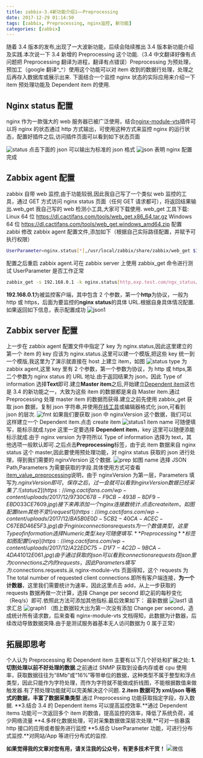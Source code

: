 ```yaml
---
title: zabbix-3.4新功能介绍1——Preprocessing
date: 2017-12-29 01:14:50
tags: [zabbix, Preprocessing, nginx监控, 新功能]
categories: [zabbix]
---
```


随着 3.4 版本的发布,出现了一大波新功能，后续会陆续推出 3.4 版本新功能介绍及实践.本次说一下 3.4 新增的 Preprocessing 这个功能.（3.4 中文翻译好像有点问题把 Preprocessing 翻译为进程，翻译有点错误）Preprocessing 为预处理，预加工（google 翻译^\_^）使用这个功能可以对 item 收到的数据行处理，处理之后再存入数据库或展示出来.
下面结合一个监控 nginx 状态的实际应用来介绍一下 item 预处理功能及 Dependent item 的使用.

## Nginx status 配置

nginx 作为一款强大的 web 服务器已被广泛使用，结合[nginx-module-vts](https://github.com/vozlt/nginx-module-vts)插件可以将 nginx 的状态通过 http 方式输出，可使用这种方式来监控 nginx 的运行状态，配置好插件之后,访问插件页面可以看到如下状态页面

![status](https://img.cactifans.com/wp-content/uploads/2017/12/913CF9A8-5A4F-45BF-9F3D-78CBF37887E3.jpg)
点击下面的 json 可以输出为标准的 json 格式
![json](https://img.cactifans.com/wp-content/uploads/2017/12/4FA6EBB7-55F9-48AA-9C4E-75FE212AD7FE.jpg)
表明 nginx 配置完成

## Zabbix agent 配置

zabbix 自带 web 监控,由于功能较弱,因此我自己写了一个类似 web 监控的工具，通过 GET 方式访问 nginx status 页面（任何 GET 请求都可），将返回结果输出.web_get 我自己写的 web 检测小工具,大家可下载使用.
web_get 工具下载:
Linux 64 位 https://dl.cactifans.com/tools/web_get.x86_64.tar.gz
Windows 64 位 https://dl.cactifans.com/tools/web_get.windows_amd64.zip
配置 zabbi 修改 zabbix agent 配置文件,添加如下（根据自己实际路径配置，并赋予可执行权限）

```bash
UserParameter=nginx.status[*],/usr/local/zabbix/share/zabbix/web_get $1 $2
```

配置之后重启 zabbix agent.可在 zabbix server 上使用 zabbix_get 命令进行测试 UserParameter 是否工作正常

```bash
zabbix_get -s 192.168.0.1 -k nginx.status[http,exp.test.com/ngx_status/format/json]
```

**192.168.0.1**为被监控客户端，其中包含 2 个参数，第一个**http**为协议，一般为 http 或 https，后面为要监控的**nginx status**的具体 URL.根据自身具体情况配置.如果返回如下信息，表示配置成功
![json1](https://img.cactifans.com/wp-content/uploads/2017/12/C80D64F9-C196-44C4-9E91-EA67D268AC1F.jpg)

## Zabbix server 配置

上一步在 zabbix agent 配置文件中指定了 key 为 nginx.status,因此这里建立的第一个 item 的 key 应该为 nginx.status.这里可以建一个模版,把这些 key 统一到一个模版,我这里为了演示就直接在 host 上建立 item，如图
![status](https://img.cactifans.com/wp-content/uploads/2017/12/18AFE491-CB7E-4F32-B7EB-8104DB702190.jpg)
type 为 zabbix agent,这里 key 里有 2 个参数，第一个参数为协议，为 http 或 https,第二个参数为 nginx status 的 URL 地址.由于返回结果为 json，因此 Type of information 选择**Text**即可.建立**Master item**之后,开始建立[Dependent item](https://www.zabbix.com/documentation/3.4/manual/config/items/itemtypes/dependent_items?s[]=dependent&s[]=item)这也是 3.4 的新功能之一，大致为这些 item 的数据都是来自 Master item.通过 Preprocessing 处理 master item 的数据而获得.建立之前先使用 zabbix_get 获取 json 数据，复制 json 字符串,并使用[在线工具](http://tool.oschina.net/codeformat/json)或编辑器格式化 json,可看到 json 的层次.
![fmt](https://img.cactifans.com/wp-content/uploads/2017/12/3C6486A2-4FC8-4D36-B255-C11D2B4812E3.jpg)
如果我们要获取 json 中 nginxVersion 这个数据，我们可以这样建立一个 Dependent item.点击 create item
![status1](https://img.cactifans.com/wp-content/uploads/2017/12/D0C0FFFC-8D32-47F6-9116-D1F8D712625A.jpg)
item name 可随便填写，能标示就成.type 这里一定要选择 **Dependent item**，key 这里可以随便添能标示就成.由于 nginx version 为字符所以 Type of information 选择为 text，其他选项一般默认即可.之后点击**Preprocessing**标签，由于此 item 数据来自 nginx status 这个 master,因此要使用预处理功能，对 nginx status 获取的 json 进行处理，得到我们需要的 nginxVersion 这个数据.
![prep](https://img.cactifans.com/wp-content/uploads/2017/12/D34514BF-DAE9-46B2-AF94-5B977FB11D4E.jpg)
如图 name 选择 JSON Path,Parameters 为需要获取的字段.具体使用方式可查看[item_value_preprocessing](https://www.zabbix.com/documentation/3.4/manual/config/items/item#item_value_preprocessing)说明，由于 nginxVersion 为第一层，Parameters 填写为$.nginxVersion即可，保存之后，过一会就可以看到nginxVersion数据已经采集了.
![status2](https://img.cactifans.com/wp-content/uploads/2017/12/9730C67B-F9CB-493B-8DF9-EBD033CE7609.jpg)
接下来再添加一个nginx连接数统计.点击create item，如图配置item
其他不变
![request1](https://img.cactifans.com/wp-content/uploads/2017/12/BA5B0E0D-5CB2-40CA-ACEC-C67EBD46E5F3.jpg)
由于nginix connections requests为一个数值类型，这里Type of information 选择Numeric类型.key可随便填写.**Preprocessing**标签如图配置
![rep](https://img.cactifans.com/wp-content/uploads/2017/12/A22EDC75-D1F7-4C2D-9BCA-4DA41012E061.jpg)
由于通过获取的json可以看到connections requests在json里为connections之内的requests，因此Parameters填写为$.connections.requests.从 nginx-module-vts 页面得知，这个 requests 为 The total number of requested client connections.即所有客户端连接，**为一个计数器**，这里我们需要统计为速率，因此这里点击 add，从上一步获取的 requests 数据再做一次计算，选择 Change per second 即之前的每秒变化（Req/s）即可.依照此方法可添加其他指标.最后效果如下：
最新数据
![last1](https://img.cactifans.com/wp-content/uploads/2017/12/113F81EE-6BE0-4200-AAC1-D12418D4E520.jpg)
请求汇总
![graph1](https://img.cactifans.com/wp-content/uploads/2017/12/A1F19141-7D55-4BE7-81AA-61040292C815.jpg)
（图上数据较大出为第一次没有添加 Change per second，造成统计所有请求数，后来查看 nginx-module-vts 文档得知，此数据为计数器，后续改动导致数据突降.由于是测试服务器基本无人访问数据为 0 属于正常）

## 拓展即思考

个人认为 Preprocessing 和 Dependent item 主要有以下几个好处和扩展之处:
**1.切割处理以前不好处理的数据**.之前通过 SNMP 获取到设备内存或者 cpu 使用率，获取数据往往为“8Mb”或“16%”等带单位的数据，这种类型不属于整型和浮点类型，因此只能作为字符处理，而作为字符就不能做成折线图，不能根据数值来做触发器.有了预处理功能就可以完美解决这个问题.
**2.item 数据可为 xml/json 等格式的数据，丰富了数据采集类型**.通过 Preprocessing 功能获取指定字段，存入数据.
**3.结合 3.4 的 Dependent items 可以提高监控效率.**通过 Dependent items 功能可一次返回多个 item 的数值，提高监控的效率，降低了系统负荷，减少网络流量
**4.多样化数据处理，可对采集数据做深层次处理.**可对一些暴露 http 接口的应用或者服务进行监控
**5.结合 UserParameter 功能，可进行分布式监控.**对网站/App 等进行分布式的监控.

**如果觉得我的文章对您有用，请关注我的公众号，有更多技术干货！**
![微信](https://img.cactifans.com/wp-content/uploads/2017/12/qrcode_for_gh_5c46969f2957_258-1-1.jpg)
